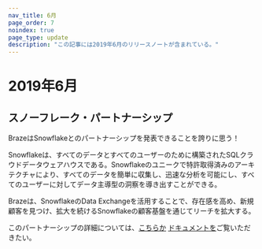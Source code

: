 ```yaml
---
nav_title: 6月
page_order: 7
noindex: true
page_type: update
description: "この記事には2019年6月のリリースノートが含まれている。"
---
```


# 2019年6月

## スノーフレーク・パートナーシップ

BrazeはSnowflakeとのパートナーシップを発表できることを誇りに思う！

Snowflakeは、すべてのデータとすべてのユーザーのために構築されたSQLクラウドデータウェアハウスである。Snowflakeのユニークで特許取得済みのアーキテクチャにより、すべてのデータを簡単に収集し、迅速な分析を可能にし、すべてのユーザーに対してデータ主導型の洞察を導き出すことができる。

Brazeは、SnowflakeのData Exchangeを活用することで、存在感を高め、新規顧客を見つけ、拡大を続けるSnowflakeの顧客基盤を通じてリーチを拡大する。

このパートナーシップの詳細については、[こちらか](https://www.braze.com/perspectives/article/snowflake-partner-announcement) [ドキュメントを]({{site.baseurl}}/partners/snowflake/)ご覧いただきたい。

